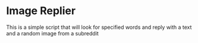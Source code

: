 # Image Replier
This is a simple script that will look for specified words and reply with a text and a random image from a subreddit
